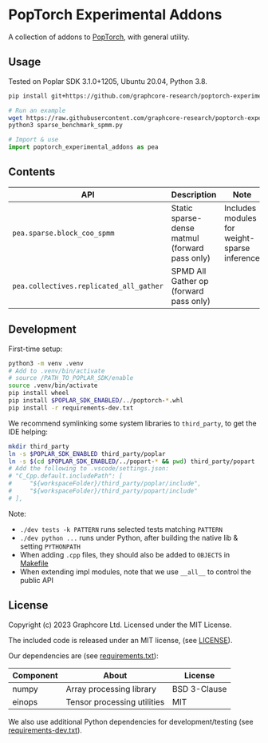 # PopTorch Experimental Addons

A collection of addons to [PopTorch](https://github.com/graphcore/poptorch), with general utility.


## Usage

Tested on Poplar SDK 3.1.0+1205, Ubuntu 20.04, Python 3.8.

```bash
pip install git+https://github.com/graphcore-research/poptorch-experimental-addons

# Run an example
wget https://raw.githubusercontent.com/graphcore-research/poptorch-experimental-addons/main/examples/sparse_benchmark_spmm.py
python3 sparse_benchmark_spmm.py
```

```python
# Import & use
import poptorch_experimental_addons as pea
```


## Contents

| API | Description | Note |
| --- | --- | --- |
| `pea.sparse.block_coo_spmm` | Static sparse-dense matmul (forward pass only) | Includes modules for weight-sparse inference |
| `pea.collectives.replicated_all_gather` | SPMD All Gather op (forward pass only) |  


## Development

First-time setup:

```bash
python3 -m venv .venv
# Add to .venv/bin/activate
# source /PATH_TO_POPLAR_SDK/enable
source .venv/bin/activate
pip install wheel
pip install $POPLAR_SDK_ENABLED/../poptorch-*.whl
pip install -r requirements-dev.txt
```

We recommend symlinking some system libraries to `third_party`, to get the IDE helping:

```bash
mkdir third_party
ln -s $POPLAR_SDK_ENABLED third_party/poplar
ln -s $(cd $POPLAR_SDK_ENABLED/../popart-* && pwd) third_party/popart
# Add the following to .vscode/settings.json:
# "C_Cpp.default.includePath": [
#     "${workspaceFolder}/third_party/poplar/include",
#     "${workspaceFolder}/third_party/popart/include"
# ],
```

Note:

 - `./dev tests -k PATTERN` runs selected tests matching `PATTERN`
 - `./dev python ...` runs under Python, after building the native lib & setting `PYTHONPATH`
 - When adding `.cpp` files, they should also be added to `OBJECTS` in [Makefile](Makefile)
 - When extending impl modules, note that we use `__all__` to control the public API


## License

Copyright (c) 2023 Graphcore Ltd. Licensed under the MIT License.

The included code is released under an MIT license, (see [LICENSE](LICENSE)).

Our dependencies are (see [requirements.txt](requirements.txt)):

| Component | About | License |
| --- | --- | --- |
| numpy | Array processing library | BSD 3-Clause |
| einops | Tensor processing utilities | MIT |

We also use additional Python dependencies for development/testing (see [requirements-dev.txt](requirements-dev.txt)).
